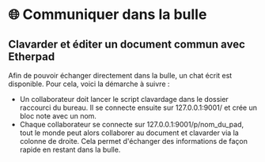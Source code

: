 # 🌐 Communiquer dans la bulle

## Clavarder et éditer un document commun avec Etherpad

Afin de pouvoir échanger directement dans la bulle, un chat écrit est disponible. Pour cela, voici la démarche à suivre :

* Un collaborateur doit lancer le script clavardage dans le dossier raccourci du bureau. Il se connecte ensuite sur 127.0.0.1:9001/ et crée un bloc note avec un nom.
* Chaque collaborateur se connecte sur 127.0.0.1:9001/p/nom\_du\_pad, tout le monde peut alors collaborer au document et clavarder via la colonne de droite. Cela permet d'échanger des informations de façon rapide en restant dans la bulle.

